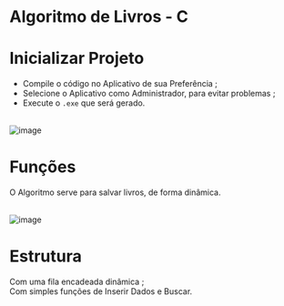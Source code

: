 # Algoritmo de Livros - C
# Inicializar Projeto
- Compile o código no Aplicativo de sua Preferência ;
- Selecione o Aplicativo como Administrador, para evitar problemas ;
- Execute o ```.exe``` que será gerado.<br><br>

 ![image](https://github.com/user-attachments/assets/6d80b0ae-f7ee-4fec-989c-befeec807dbf)


# Funções
O Algoritmo serve para salvar livros, de forma dinâmica.<br><br>

![image](https://github.com/user-attachments/assets/10961f4e-00f7-4589-8711-45b7ff710620)

# Estrutura
Com uma fila encadeada dinâmica ;<br>
Com simples funções de Inserir Dados e Buscar.
